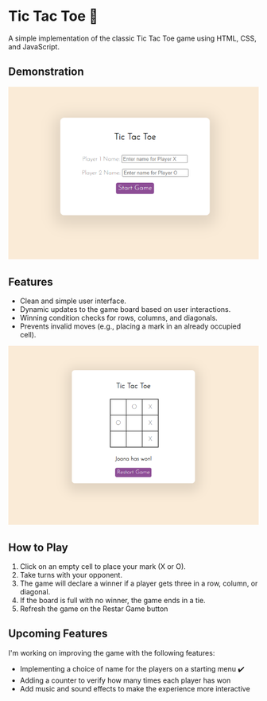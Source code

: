 # Tic Tac Toe 🎰

A simple implementation of the classic Tic Tac Toe game using HTML, CSS, and JavaScript.

## Demonstration
![Tic Tac Toe Demo](TTTStartMenu.png)

## Features

- Clean and simple user interface.
- Dynamic updates to the game board based on user interactions.
- Winning condition checks for rows, columns, and diagonals.
- Prevents invalid moves (e.g., placing a mark in an already occupied cell).

![Tic Tac Toe](TTTGame.png)

## How to Play

1. Click on an empty cell to place your mark (X or O).
2. Take turns with your opponent.
3. The game will declare a winner if a player gets three in a row, column, or diagonal.
4. If the board is full with no winner, the game ends in a tie.
5. Refresh the game on the Restar Game button

## Upcoming Features

I'm working on improving the game with the following features:

- Implementing a choice of name for the players on a starting menu ✔️
- Adding a counter to verify how many times each player has won
- Add music and sound effects to make the experience more interactive

